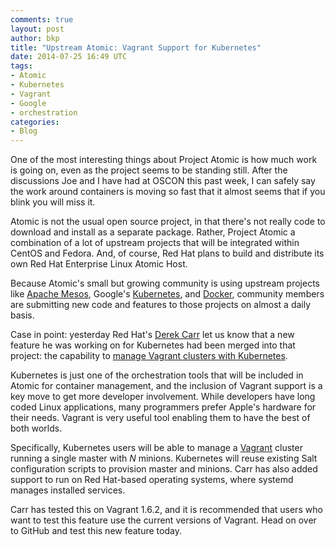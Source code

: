 ```yaml
---
comments: true
layout: post
author: bkp
title: "Upstream Atomic: Vagrant Support for Kubernetes"
date: 2014-07-25 16:49 UTC
tags: 
- Atomic
- Kubernetes
- Vagrant
- Google
- orchestration
categories:
- Blog
---
```


One of the most interesting things about Project Atomic is how much work is going on, even as the project seems to be standing still. After the discussions Joe and I have had at OSCON this past week, I can safely say the work around containers is moving so fast that it almost seems that if you blink you will miss it.

Atomic is not the usual open source project, in that there's not really code to download and install as a separate package. Rather, Project Atomic a combination of a lot of upstream projects that will be integrated within CentOS and Fedora. And, of course, Red Hat plans to build and distribute its own Red Hat Enterprise Linux Atomic Host.

Because Atomic's small but growing community is using upstream projects like [Apache Mesos](http://mesos.apache.org/), Google's [Kubernetes](https://github.com/GoogleCloudPlatform/kubernetes), and [Docker](https://www.docker.com/), community members are submitting new code and features to those projects on almost a daily basis.

Case in point: yesterday Red Hat's [Derek Carr](https://github.com/derekwaynecarr) let us know that a new feature he was working on for Kubernetes had been merged into that project: the capability to [manage Vagrant clusters with Kubernetes](https://github.com/GoogleCloudPlatform/kubernetes/pull/550).

Kubernetes is just one of the orchestration tools that will be included in Atomic for container management, and the inclusion of Vagrant support is a key move to get more developer involvement. While developers have long coded Linux applications, many programmers prefer Apple's hardware for their needs. Vagrant is very useful tool enabling them to have the best of both worlds.

Specifically, Kubernetes users will be able to manage a [Vagrant](http://www.vagrantup.com/) cluster running a single master with *N* minions. Kubernetes will reuse existing Salt configuration scripts to provision master and minions. Carr has also added support to run on Red Hat-based operating systems, where systemd manages installed services. 

Carr has tested this on Vagrant 1.6.2, and it is recommended that users who want to test this feature use the current versions of Vagrant. Head on over to GitHub and test this new feature today.
